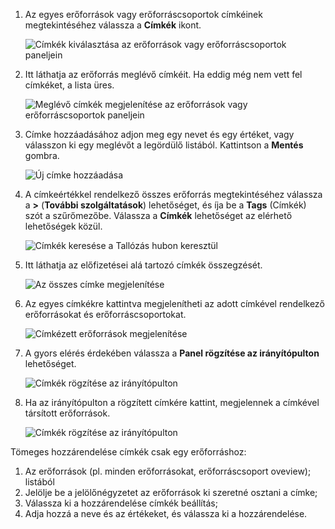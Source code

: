 1. Az egyes erőforrások vagy erőforráscsoportok címkéinek megtekintéséhez válassza a **Címkék** ikont. 
   
     ![Címkék kiválasztása az erőforrások vagy erőforráscsoportok paneljein](./media/resource-manager-tag-resources/select-tag-icon.png)
2. Itt láthatja az erőforrás meglévő címkéit. Ha eddig még nem vett fel címkéket, a lista üres. 

     ![Meglévő címkék megjelenítése az erőforrások vagy erőforráscsoportok paneljein](./media/resource-manager-tag-resources/existing-tags.png)
3. Címke hozzáadásához adjon meg egy nevet és egy értéket, vagy válasszon ki egy meglévőt a legördülő listából. Kattintson a **Mentés** gombra.

     ![Új címke hozzáadása](./media/resource-manager-tag-resources/tag-resources.png)
3. A címkeértékkel rendelkező összes erőforrás megtekintéséhez válassza a **>** (**További szolgáltatások**) lehetőséget, és íja be a **Tags** (Címkék) szót a szűrőmezőbe. Válassza a **Címkék** lehetőséget az elérhető lehetőségek közül.
   
     ![Címkék keresése a Tallózás hubon keresztül](./media/resource-manager-tag-resources/browse-tags.png)
4. Itt láthatja az előfizetései alá tartozó címkék összegzését.
   
     ![Az összes címke megjelenítése](./media/resource-manager-tag-resources/tag-taxonomy.png)
5. Az egyes címkékre kattintva megjelenítheti az adott címkével rendelkező erőforrásokat és erőforráscsoportokat.
   
     ![Címkézett erőforrások megjelenítése](./media/resource-manager-tag-resources/show-tagged-resources.png)
6. A gyors elérés érdekében válassza a **Panel rögzítése az irányítópulton** lehetőséget.
   
     ![Címkék rögzítése az irányítópulton](./media/resource-manager-tag-resources/pin-tag.png)
7. Ha az irányítópulton a rögzített címkére kattint, megjelennek a címkével társított erőforrások.

     ![Címkék rögzítése az irányítópulton](./media/resource-manager-tag-resources/show-pinned-tag.png)


Tömeges hozzárendelése címkék csak egy erőforráshoz:
1. Az erőforrások (pl. minden erőforrásokat, erőforráscsoport oveview); listából
2. Jelölje be a jelölőnégyzetet az erőforrások ki szeretné osztani a címke;
3. Válassza ki a hozzárendelése címkék beállítás;
4. Adja hozzá a neve és az értékeket, és válassza ki a hozzárendelése.
